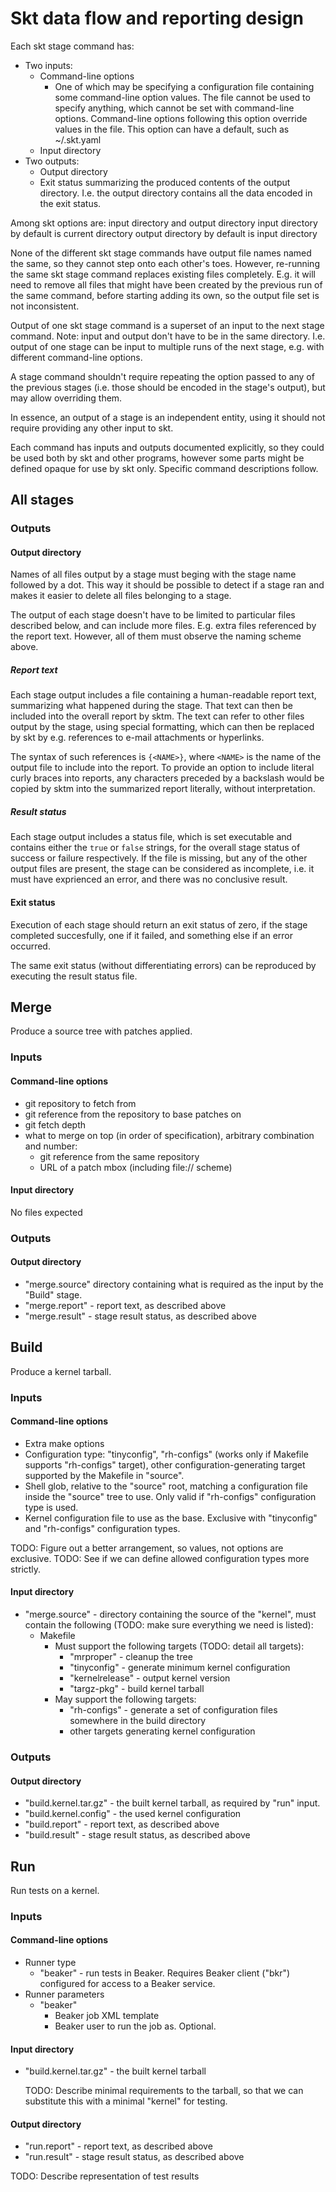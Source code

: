 Skt data flow and reporting design
==================================

Each skt stage command has:

* Two inputs:
    * Command-line options
        * One of which may be specifying a configuration file containing
          some command-line option values. The file cannot be used to
          specify anything, which cannot be set with command-line options.
          Command-line options following this option override values in
          the file. This option can have a default, such as ~/.skt.yaml
    * Input directory
* Two outputs:
    * Output directory
    * Exit status summarizing the produced contents of the output
      directory. I.e. the output directory contains all the data encoded
      in the exit status.

Among skt options are: input directory and output directory
input directory by default is current directory
output directory by default is input directory

None of the different skt stage commands have output file names named the
same, so they cannot step onto each other's toes. However, re-running the same
skt stage command replaces existing files completely. E.g. it will need to
remove all files that might have been created by the previous run of the same
command, before starting adding its own, so the output file set is not
inconsistent.

Output of one skt stage command is a superset of an input to the next stage
command. Note: input and output don't have to be in the same directory. I.e.
output of one stage can be input to multiple runs of the next stage, e.g. with
different command-line options.

A stage command shouldn't require repeating the option passed to any of the
previous stages (i.e. those should be encoded in the stage's output), but may
allow overriding them.

In essence, an output of a stage is an independent entity, using it should not
require providing any other input to skt.

Each command has inputs and outputs documented explicitly, so they could be
used both by skt and other programs, however some parts might be defined
opaque for use by skt only. Specific command descriptions follow.

All stages
----------

### Outputs

#### Output directory

Names of all files output by a stage must beging with the stage name followed
by a dot. This way it should be possible to detect if a stage ran and makes it
easier to delete all files belonging to a stage.

The output of each stage doesn't have to be limited to particular files
described below, and can include more files. E.g. extra files referenced by
the report text. However, all of them must observe the naming scheme above.

##### Report text
Each stage output includes a file containing a human-readable report text,
summarizing what happened during the stage. That text can then be included
into the overall report by sktm. The text can refer to other files output by
the stage, using special formatting, which can then be replaced by skt by
e.g. references to e-mail attachments or hyperlinks.

The syntax of such references is `{<NAME>}`, where `<NAME>` is the name of the
output file to include into the report. To provide an option to include
literal curly braces into reports, any characters preceded by a backslash
would be copied by sktm into the summarized report literally, without
interpretation.

##### Result status
Each stage output includes a status file, which is set executable and contains
either the `true` or `false` strings, for the overall stage status of success
or failure respectively. If the file is missing, but any of the other output
files are present, the stage can be considered as incomplete, i.e. it must
have exprienced an error, and there was no conclusive result.

#### Exit status
Execution of each stage should return an exit status of zero, if the stage
completed succesfully, one if it failed, and something else if an error
occurred.

The same exit status (without differentiating errors) can be reproduced by
executing the result status file.

Merge
-----

Produce a source tree with patches applied.

### Inputs

#### Command-line options

* git repository to fetch from
* git reference from the repository to base patches on
* git fetch depth
* what to merge on top (in order of specification),
  arbitrary combination and number:
    * git reference from the same repository
    * URL of a patch mbox (including file:// scheme)

#### Input directory

No files expected

### Outputs

#### Output directory

* "merge.source" directory containing what is required as the input by the
  "Build" stage.
* "merge.report" - report text, as described above
* "merge.result" - stage result status, as described above

Build
-----

Produce a kernel tarball.

### Inputs

#### Command-line options

* Extra make options
* Configuration type: "tinyconfig", "rh-configs" (works only if Makefile
  supports "rh-configs" target), other configuration-generating target
  supported by the Makefile in "source".
* Shell glob, relative to the "source" root, matching a configuration file
  inside the "source" tree to use. Only valid if "rh-configs"
  configuration type is used.
* Kernel configuration file to use as the base. Exclusive with
  "tinyconfig" and "rh-configs" configuration types.

TODO: Figure out a better arrangement, so values, not options are exclusive.
TODO: See if we can define allowed configuration types more strictly.

#### Input directory

* "merge.source" - directory containing the source of the "kernel", must
  contain the following (TODO: make sure everything we need is listed):
    * Makefile
        * Must support the following targets (TODO: detail all targets):
            * "mrproper" - cleanup the tree
            * "tinyconfig" - generate minimum kernel configuration
            * "kernelrelease" - output kernel version
            * "targz-pkg" - build kernel tarball
        * May support the following targets:
            * "rh-configs" - generate a set of configuration files
              somewhere in the build directory
            * other targets generating kernel configuration

### Outputs

#### Output directory

* "build.kernel.tar.gz" - the built kernel tarball, as required by "run" input.
* "build.kernel.config" - the used kernel configuration
* "build.report" - report text, as described above
* "build.result" - stage result status, as described above

Run
---

Run tests on a kernel.

### Inputs

#### Command-line options

* Runner type
    * "beaker" - run tests in Beaker. Requires Beaker client ("bkr")
      configured for access to a Beaker service.
* Runner parameters
    * "beaker"
        * Beaker job XML template
        * Beaker user to run the job as. Optional.

#### Input directory

* "build.kernel.tar.gz" - the built kernel tarball

  TODO: Describe minimal requirements to the tarball, so that we can
  substitute this with a minimal "kernel" for testing.

#### Output directory

* "run.report" - report text, as described above
* "run.result" - stage result status, as described above

TODO: Describe representation of test results
